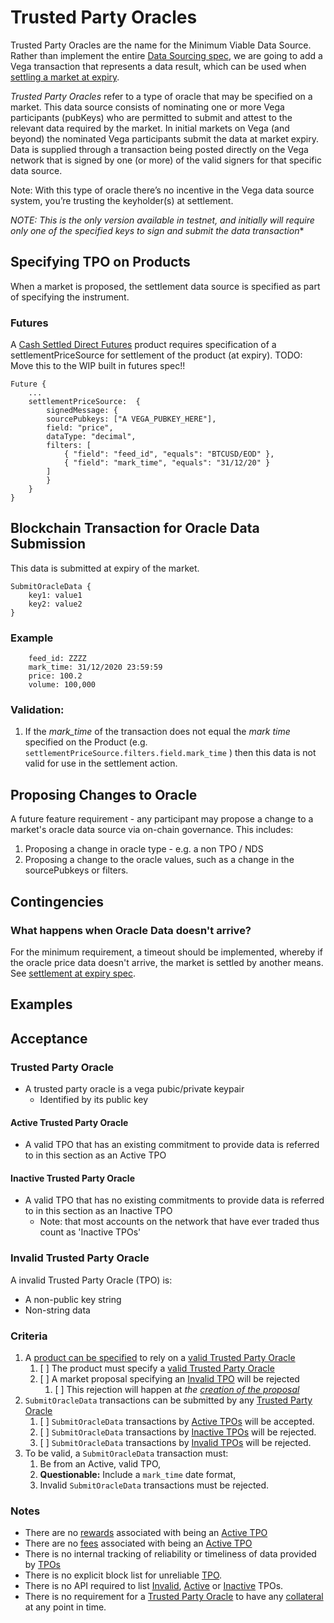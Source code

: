 # Trusted Party Oracles
Trusted Party Oracles are the name for the Minimum Viable Data Source. Rather than implement the entire [Data Sourcing spec](https://github.com/vegaprotocol/product/pull/289), we are going to add a Vega transaction that represents a data result, which can be used when [settling a market at expiry](./0004-settlement-at-instrument-expiry.md).

_Trusted Party Oracles_ refer to a type of oracle that may be specified on a market. This data source consists of nominating one or more Vega participants (pubKeys) who are permitted to submit and attest to the relevant data required by the market. In initial markets on Vega (and beyond) the nominated Vega participants submit the data at market expiry.
Data is supplied through a transaction being posted directly on the Vega network that is signed by one (or more) of the valid signers for that specific data source.

Note: With this type of oracle there’s no incentive in the Vega data source system, you’re trusting the keyholder(s) at settlement.

*NOTE: This is the only version available in testnet, and initially will require only one of the specified keys to sign and submit the data transaction**
## Specifying TPO on Products
When a market is proposed, the settlement data source is specified as part of specifying the instrument.

### Futures
A [Cash Settled Direct Futures](./xxxx) product requires specification of a settlementPriceSource for settlement of the product (at expiry). TODO: Move this to the WIP built in futures spec!!

```
Future {
    ... 
    settlementPriceSource:  { 
        signedMessage: {
	    sourcePubkeys: ["A VEGA_PUBKEY_HERE"],
	    field: "price",
	    dataType: "decimal",
	    filters: [ 
	        { "field": "feed_id", "equals": "BTCUSD/EOD" },
	        { "field": "mark_time", "equals": "31/12/20" }
	    ]
        }
    } 
}
```


## Blockchain Transaction for Oracle Data Submission

This data is submitted at expiry of the market.

```
SubmitOracleData {
    key1: value1
    key2: value2
}
```

### Example
```
    feed_id: ZZZZ
    mark_time: 31/12/2020 23:59:59
    price: 100.2
    volume: 100,000
````


### Validation:
1. If the _mark_time_ of the transaction does not equal the _mark time_ specified on the Product (e.g. `settlementPriceSource.filters.field.mark_time` ) then this data is not valid for use in the settlement action.

## Proposing Changes to Oracle

A future feature requirement - any participant may propose a change to a market's oracle data source via on-chain governance. This includes:
1. Proposing a change in oracle type - e.g. a non TPO / NDS
1. Proposing a change to the oracle values, such as a change in the sourcePubkeys or filters.


## Contingencies

### What happens when Oracle Data doesn't arrive?
For the minimum requirement, a timeout should be implemented, whereby if the oracle price data doesn't arrive, the market is settled by another means. See [settlement at expiry spec](./0004-settlement-at-instrument-expiry.md).



## Examples

## Acceptance

### Trusted Party Oracle

- A trusted party oracle is a vega pubic/private keypair
    - Identified by its public key

#### Active Trusted Party Oracle

- A valid TPO that has an existing commitment to provide data is referred to in this section as an Active TPO

#### Inactive Trusted Party Oracle

- A valid TPO that has no existing commitments to provide data is referred to in this section as an Inactive TPO
    - Note: that most accounts on the network that have ever traded thus count as 'Inactive TPOs' 

### Invalid Trusted Party Oracle
A invalid Trusted Party Oracle (TPO) is:

- A non-public key string
- Non-string data
### Criteria

1. A [product can be specified](./0028-governance.md) to rely on a [valid Trusted Party Oracle](#trusted-party-oracle)
    1. [ ] The product must specify a [valid Trusted Party Oracle](#trusted-party-oracle)
    1. [ ] A market proposal specifying an [Invalid TPO](#invalid-trusted-party-oracle) will be rejected
        1. [ ] This rejection will happen at *the [creation of the proposal](./0028-governance.md#lifecycle-of-a-proposal)*
1. `SubmitOracleData` transactions can be submitted by any [Trusted Party Oracle](#trusted-party-oracle)
    1. [ ] `SubmitOracleData` transactions by [Active TPOs](#active-trusted-party-oracle) will be accepted.
    1. [ ] `SubmitOracleData` transactions by [Inactive TPOs](#inactive-trusted-party-oracle) will be rejected.
    1. [ ] `SubmitOracleData` transactions by [Invalid TPOs](#invalid-trusted-party-oracles) will be rejected.
1. To be valid, a `SubmitOracleData` transaction must:
    1. Be from an Active, valid TPO,
    1. **Questionable:** Include a `mark_time` date format,
    1. Invalid `SubmitOracleData` transactions must be rejected.
### Notes
- There are no [rewards](./0029-fees.md) associated with being an [Active TPO](#active-trusted-party-oracle)
- There are no [fees](./0029-fees.md) associated with being an [Active TPO](#active-trusted-party-oracle)
- There is no internal tracking of reliability or timeliness of data provided by [TPOs](#trusted-party-oracle)
- There is no explicit block list for unreliable [TPO](#trusted-party-oracle).
- There is no API required to list [Invalid](#invalid-trusted-party-oracle), [Active](#active-trusted-party-oracle) or [Inactive](#inactive-trusted-party-oracle) TPOs.
- There is no requirement for a [Trusted Party Oracle](#trusted-party-oracle) to have any [collateral](./0013-accounts.md) at any point in time.
